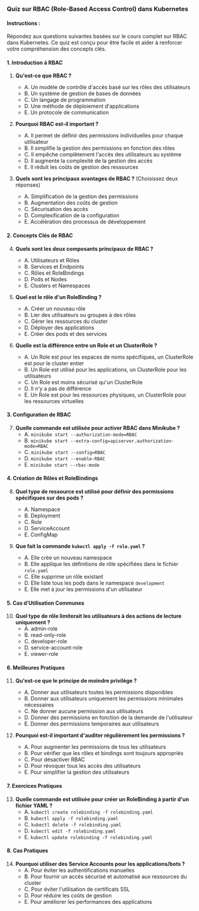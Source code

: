 ### Quiz sur RBAC (Role-Based Access Control) dans Kubernetes

#### Instructions :
Répondez aux questions suivantes basées sur le cours complet sur RBAC dans Kubernetes. Ce quiz est conçu pour être facile et aider à renforcer votre compréhension des concepts clés.

#### 1. Introduction à RBAC

1. **Qu'est-ce que RBAC ?**
   - A. Un modèle de contrôle d'accès basé sur les rôles des utilisateurs
   - B. Un système de gestion de bases de données
   - C. Un langage de programmation
   - D. Une méthode de déploiement d'applications
   - E. Un protocole de communication

2. **Pourquoi RBAC est-il important ?**
   - A. Il permet de définir des permissions individuelles pour chaque utilisateur
   - B. Il simplifie la gestion des permissions en fonction des rôles
   - C. Il empêche complètement l'accès des utilisateurs au système
   - D. Il augmente la complexité de la gestion des accès
   - E. Il réduit les coûts de gestion des ressources

3. **Quels sont les principaux avantages de RBAC ?** (Choisissez deux réponses)
   - A. Simplification de la gestion des permissions
   - B. Augmentation des coûts de gestion
   - C. Sécurisation des accès
   - D. Complexification de la configuration
   - E. Accélération des processus de développement

#### 2. Concepts Clés de RBAC

4. **Quels sont les deux composants principaux de RBAC ?**
   - A. Utilisateurs et Rôles
   - B. Services et Endpoints
   - C. Rôles et RoleBindings
   - D. Pods et Nodes
   - E. Clusters et Namespaces

5. **Quel est le rôle d'un RoleBinding ?**
   - A. Créer un nouveau rôle
   - B. Lier des utilisateurs ou groupes à des rôles
   - C. Gérer les ressources du cluster
   - D. Déployer des applications
   - E. Créer des pods et des services

6. **Quelle est la différence entre un Role et un ClusterRole ?**
   - A. Un Role est pour les espaces de noms spécifiques, un ClusterRole est pour le cluster entier
   - B. Un Role est utilisé pour les applications, un ClusterRole pour les utilisateurs
   - C. Un Role est moins sécurisé qu'un ClusterRole
   - D. Il n'y a pas de différence
   - E. Un Role est pour les ressources physiques, un ClusterRole pour les ressources virtuelles

#### 3. Configuration de RBAC

7. **Quelle commande est utilisée pour activer RBAC dans Minikube ?**
   - A. `minikube start --authorization-mode=RBAC`
   - B. `minikube start --extra-config=apiserver.authorization-mode=RBAC`
   - C. `minikube start --config=RBAC`
   - D. `minikube start --enable-RBAC`
   - E. `minikube start --rbac-mode`

#### 4. Création de Rôles et RoleBindings

8. **Quel type de ressource est utilisé pour définir des permissions spécifiques sur des pods ?**
   - A. Namespace
   - B. Deployment
   - C. Role
   - D. ServiceAccount
   - E. ConfigMap

9. **Que fait la commande `kubectl apply -f role.yaml` ?**
   - A. Elle crée un nouveau namespace
   - B. Elle applique les définitions de rôle spécifiées dans le fichier `role.yaml`
   - C. Elle supprime un rôle existant
   - D. Elle liste tous les pods dans le namespace `development`
   - E. Elle met à jour les permissions d'un utilisateur

#### 5. Cas d’Utilisation Communes

10. **Quel type de rôle limiterait les utilisateurs à des actions de lecture uniquement ?**
    - A. admin-role
    - B. read-only-role
    - C. developer-role
    - D. service-account-role
    - E. viewer-role

#### 6. Meilleures Pratiques

11. **Qu'est-ce que le principe de moindre privilège ?**
    - A. Donner aux utilisateurs toutes les permissions disponibles
    - B. Donner aux utilisateurs uniquement les permissions minimales nécessaires
    - C. Ne donner aucune permission aux utilisateurs
    - D. Donner des permissions en fonction de la demande de l'utilisateur
    - E. Donner des permissions temporaires aux utilisateurs

12. **Pourquoi est-il important d'auditer régulièrement les permissions ?**
    - A. Pour augmenter les permissions de tous les utilisateurs
    - B. Pour vérifier que les rôles et bindings sont toujours appropriés
    - C. Pour désactiver RBAC
    - D. Pour révoquer tous les accès des utilisateurs
    - E. Pour simplifier la gestion des utilisateurs

#### 7. Exercices Pratiques

13. **Quelle commande est utilisée pour créer un RoleBinding à partir d'un fichier YAML ?**
    - A. `kubectl create rolebinding -f rolebinding.yaml`
    - B. `kubectl apply -f rolebinding.yaml`
    - C. `kubectl delete -f rolebinding.yaml`
    - D. `kubectl edit -f rolebinding.yaml`
    - E. `kubectl update rolebinding -f rolebinding.yaml`

#### 8. Cas Pratiques

14. **Pourquoi utiliser des Service Accounts pour les applications/bots ?**
    - A. Pour éviter les authentifications manuelles
    - B. Pour fournir un accès sécurisé et automatisé aux ressources du cluster
    - C. Pour éviter l'utilisation de certificats SSL
    - D. Pour réduire les coûts de gestion
    - E. Pour améliorer les performances des applications

